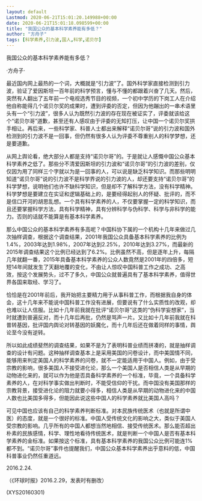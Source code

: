 ```yaml
---
layout: default
Lastmod: 2020-06-21T15:01:20.149988+00:00
date: 2020-06-21T15:01:18.098599+00:00
title: "我国公众的基本科学素养能有多低？"
author: "方舟子"
tags: [科学素养,引力波,国人,科学,诺贝尔]
---
```


我国公众的基本科学素养能有多低？

·方舟子·

最近国内网上最热的一个词，大概就是“引力波”了。国外科学家直接检测到引力波，验证了爱因斯坦一百年前的科学预言，懂与不懂的都跟着兴奋了几天。然后，突然有人翻出了五年前一个电视选秀节目的视频，一个初中学历的下岗工人在介绍他自称能得几个诺贝尔奖的成果时，遭到评委的否定，但因为他蹦出的一串术语里头有一个“引力波”，很多人认为既然引力波的存在现在被证实了，评委就该给这个“诺贝尔哥”道歉，甚至还有人感叹由于评委的无知打压，让中国一个诺贝尔奖拱手相让。再后来，一些科学家、科普人士都出来解释“诺贝尔哥”说的引力波和国外检测到的引力波不是一回事，但仍然有很多人认为评委不尊重别人的科学梦想，还是要道歉。

从网上舆论看，绝大部分人都是支持“诺贝尔哥”的。于是就让人感慨中国公众基本科学素养之低了。那些分不清爱因斯坦的引力波和“诺贝尔哥”的引力波的差别，仅仅因为用了同样三个字就以为是一回事的人，可以说是缺乏科学知识。而那些明明知道“诺贝尔哥”说的引力波不是科学界说的引力波的人，却还要支持“诺贝尔哥”的科学梦想，说明他们也许不缺科学知识，但是却不了解科学方法，没有科学精神。科学梦想是要建立在实证和逻辑基础上的，是要经得起别人的怀疑、批评的，而不是信口开河的胡思乱想。一个具有科学素养的人，不仅要掌握一定的科学知识，而且还要掌握科学方法，具有科学精神，具有分辨科学与伪科学、科学与非科学的能力。否则的话就不能算是有基本科学素养。

那么中国公众的基本科学素养有多高呢？中国科协下属的一个机构十几年来做过几次抽样调查，根据这个调查结果，2001年我国公众具备基本科学素养的比例为1.4%，2003年达到1.98%，2007年达到2.25%，2010年达到3.27%，而最新的2015年调查结果这个比例已经达到了6.2%。比例虽然不高，但是逐年上升，每隔几年就翻一番，2015年具备基本科学素养的公众人数竟然是2001年的四倍多，短短14年间就发生了天翻地覆的变化，不由让人惊叹中国科普工作之成功、之高效，按这个发展势头，过不了多久，中国公众就普遍具有了基本科学素养，值得世界各国来取经、学习了。

恰恰是在2001年前后，我开始把主要精力用于从事科普工作，而根据我自身的体会，这十几年来不能说中国科普工作没有进展，但要说有了什么实质性的改观，却也难以让人信服。比如十几年前我就在批评“诺贝尔哥”这类的“伪科学妄想家”，当时就遭到普遍反对，而十几年后再批，仍然是骂声一片。又比如十几年前我就在科普转基因，批评国内舆论对转基因的妖魔化，而十几年后还在做着同样的事情，舆论至今没有逆转。

所以如此成绩斐然的调查结果，如果不是为了表明科普业绩而拼凑的，就是抽样调查的设计有问题。这种抽样调查基本上是采用美国的问卷设计，而中美国情不同，能够用来判定美国人的科学素养的问卷，就不一定能适用于中国人。例如，由于受宗教的影响，很多美国人不接受进化论，那么一个美国人是否相信人类是从早期的动物进化来的，就可以作为他是否具备科学素养的一个标准，毕竟，一个具备科学素养的人，在对科学事实做出判断时，不能受信仰的干扰。而中国没有美国那样的宗教背景，接受进化论的阻力就要小得多，相信人类是从早期的动物进化来的中国人数也比美国多得多，但能因此说这些中国人的科学素养就比美国人高吗？

可见中国也应该有自己的科学素养判断标准。对本民族传统医术（也就是所谓中医）的态度，就是一个很好的标准。中国人受传统文化的影响之大，类似于美国人受宗教的影响。几乎所有的中国人都想当然地相信、接受传统医术。那么能否超出朴素的民族感情，科学、理性地看待传统医术，就是判断一个中国人是否有基本科学素养的金标准。如果按这个标准，具有基本科学素养的我国公众比例可能连1%都不到。“诺贝尔哥”事件也提醒我们，中国公众基本科学素养出乎意料的低，中国科普事业仍然任重道远。

2016.2.24.

（《环球时报》2016.2.29，发表时有删改）

(XYS20160301)


